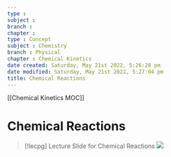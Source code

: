 ```yaml
---
type : 
subject : 
branch :
chapter :
type : Concept
subject : Chemistry
branch : Physical
chapter : Chemical Kinetics
date created: Saturday, May 21st 2022, 5:26:28 pm
date modified: Saturday, May 21st 2022, 5:27:04 pm
title: Chemical Reactions
---
```

[[Chemical Kinetics MOC]]

# Chemical Reactions
>[!lecpg] Lecture Slide for Chemical Reactions
>![](https://i.imgur.com/5umSlOd.png)
